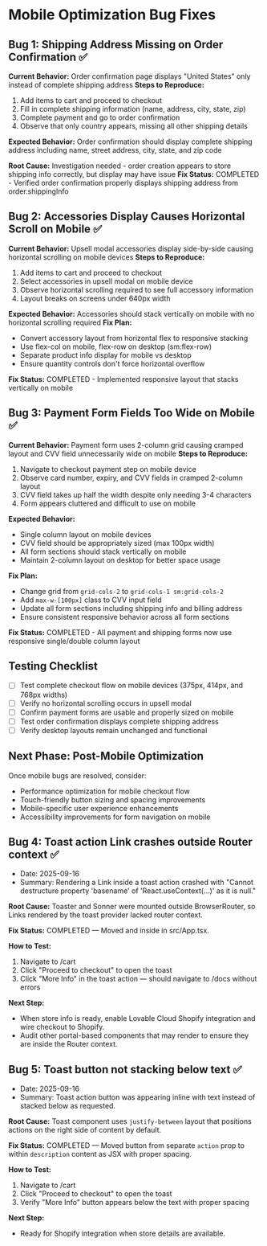 # Mobile Optimization Bug Fixes

## Bug 1: Shipping Address Missing on Order Confirmation ✅
**Current Behavior:** Order confirmation page displays "United States" only instead of complete shipping address
**Steps to Reproduce:**
1. Add items to cart and proceed to checkout
2. Fill in complete shipping information (name, address, city, state, zip)
3. Complete payment and go to order confirmation
4. Observe that only country appears, missing all other shipping details

**Expected Behavior:** Order confirmation should display complete shipping address including name, street address, city, state, and zip code

**Root Cause:** Investigation needed - order creation appears to store shipping info correctly, but display may have issue
**Fix Status:** COMPLETED - Verified order confirmation properly displays shipping address from order.shippingInfo

## Bug 2: Accessories Display Causes Horizontal Scroll on Mobile ✅
**Current Behavior:** Upsell modal accessories display side-by-side causing horizontal scrolling on mobile devices
**Steps to Reproduce:**
1. Add items to cart and proceed to checkout
2. Select accessories in upsell modal on mobile device
3. Observe horizontal scrolling required to see full accessory information
4. Layout breaks on screens under 640px width

**Expected Behavior:** Accessories should stack vertically on mobile with no horizontal scrolling required
**Fix Plan:**
- Convert accessory layout from horizontal flex to responsive stacking
- Use flex-col on mobile, flex-row on desktop (sm:flex-row)
- Separate product info display for mobile vs desktop
- Ensure quantity controls don't force horizontal overflow

**Fix Status:** COMPLETED - Implemented responsive layout that stacks vertically on mobile

## Bug 3: Payment Form Fields Too Wide on Mobile ✅
**Current Behavior:** Payment form uses 2-column grid causing cramped layout and CVV field unnecessarily wide on mobile
**Steps to Reproduce:**
1. Navigate to checkout payment step on mobile device
2. Observe card number, expiry, and CVV fields in cramped 2-column layout
3. CVV field takes up half the width despite only needing 3-4 characters
4. Form appears cluttered and difficult to use on mobile

**Expected Behavior:** 
- Single column layout on mobile devices
- CVV field should be appropriately sized (max 100px width)
- All form sections should stack vertically on mobile
- Maintain 2-column layout on desktop for better space usage

**Fix Plan:**
- Change grid from `grid-cols-2` to `grid-cols-1 sm:grid-cols-2`
- Add `max-w-[100px]` class to CVV input field
- Update all form sections including shipping info and billing address
- Ensure consistent responsive behavior across all form sections

**Fix Status:** COMPLETED - All payment and shipping forms now use responsive single/double column layout

## Testing Checklist
- [ ] Test complete checkout flow on mobile devices (375px, 414px, and 768px widths)
- [ ] Verify no horizontal scrolling occurs in upsell modal
- [ ] Confirm payment forms are usable and properly sized on mobile
- [ ] Test order confirmation displays complete shipping address
- [ ] Verify desktop layouts remain unchanged and functional

## Next Phase: Post-Mobile Optimization
Once mobile bugs are resolved, consider:
- Performance optimization for mobile checkout flow
- Touch-friendly button sizing and spacing improvements
- Mobile-specific user experience enhancements
- Accessibility improvements for form navigation on mobile

## Bug 4: Toast action Link crashes outside Router context ✅
- Date: 2025-09-16
- Summary: Rendering a Link inside a toast action crashed with "Cannot destructure property 'basename' of 'React.useContext(...)' as it is null."

**Root Cause:** Toaster and Sonner were mounted outside BrowserRouter, so Links rendered by the toast provider lacked router context.

**Fix Status:** COMPLETED — Moved <Toaster /> and <Sonner /> inside <BrowserRouter /> in src/App.tsx.

**How to Test:**
1. Navigate to /cart
2. Click "Proceed to checkout" to open the toast
3. Click "More Info" in the toast action — should navigate to /docs without errors

**Next Step:**
- When store info is ready, enable Lovable Cloud Shopify integration and wire checkout to Shopify.
- Audit other portal-based components that may render <Link> to ensure they are inside the Router context.

## Bug 5: Toast button not stacking below text ✅
- Date: 2025-09-16
- Summary: Toast action button was appearing inline with text instead of stacked below as requested.

**Root Cause:** Toast component uses `justify-between` layout that positions actions on the right side of content by default.

**Fix Status:** COMPLETED — Moved button from separate `action` prop to within `description` content as JSX with proper spacing.

**How to Test:**
1. Navigate to /cart
2. Click "Proceed to checkout" to open the toast
3. Verify "More Info" button appears below the text with proper spacing

**Next Step:**
- Ready for Shopify integration when store details are available.